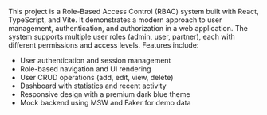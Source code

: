This project is a Role-Based Access Control (RBAC) system built with React, TypeScript, and Vite. It demonstrates a modern approach to user management, authentication, and authorization in a web application. The system supports multiple user roles (admin, user, partner), each with different permissions and access levels. Features include:
- User authentication and session management
- Role-based navigation and UI rendering
- User CRUD operations (add, edit, view, delete)
- Dashboard with statistics and recent activity
- Responsive design with a premium dark blue theme
- Mock backend using MSW and Faker for demo data
